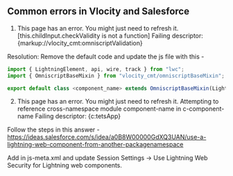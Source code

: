 ## Common errors in Vlocity and Salesforce

1. This page has an error. You might just need to refresh it. [this.childInput.checkValidity is not a function] Failing descriptor: {markup://vlocity_cmt:omniscriptValidation}

Resolution: Remove the default code and update the js file with this - 

```js
import { LightningElement, api, wire, track } from "lwc";
import { OmniscriptBaseMixin } from "vlocity_cmt/omniscriptBaseMixin";

export default class <component_name> extends OmniscriptBaseMixin(LightningElement) {}
```

2. This page has an error. You might just need to refresh it.
Attempting to reference cross-namespace module component-name in c-component-name
Failing descriptor: {c:tetsApp}

Follow the steps in this answer - https://ideas.salesforce.com/s/idea/a0B8W00000GdXQ3UAN/use-a-lightning-web-component-from-another-packagenamespace

Add <targets> in js-meta.xml and update Session Settings -> Use Lightning Web Security for Lightning web components.

